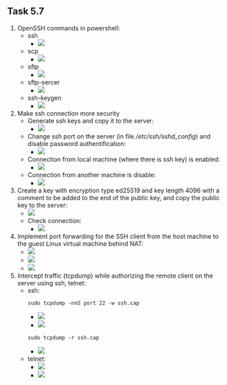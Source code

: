 ## Task 5.7
1) OpenSSH commands in powershell:
	* ssh 
		* ![](https://i.imgur.com/P7u9SJY.png)
	* scp
		* ![](https://i.imgur.com/5hexkqr.png)
	* sftp
		* ![](https://i.imgur.com/DIJcOUn.png)
	* sftp-sercer 
		* ![](https://i.imgur.com/03rzB1f.png)
	* ssh-keygen
		* ![](https://i.imgur.com/jxWOI99.png)
2) Make ssh connection more security 
	* Generate ssh keys and copy it to the server:
		* ![](https://i.imgur.com/ByELKVK.png)
	* Change ssh port on the server (in file */etc/ssh/sshd_config*) and disable password authentification:
		* ![](https://i.imgur.com/QzR22UI.png)
	* Connection from local machine (where there is ssh key) is enabled:
		* ![](https://i.imgur.com/T6Y4pqN.png)
	* Connection from another machine is disable:
		* ![](https://i.imgur.com/JkHUDiz.png)
3) Create a key with encryption type ed25519 and key length 4096 with a comment to be added to the end of the public key, and copy the public key to the server:
	* ![](https://i.imgur.com/cNakPEd.png)
	* Check connection:
		* ![](https://i.imgur.com/I6elNhn.png)
4) Implement port forwarding for the SSH client from the host machine to the guest Linux virtual machine behind NAT:
	* ![](https://i.imgur.com/355lCUW.png)
	* ![](https://i.imgur.com/Jm6KjKv.png)
	* ![](https://i.imgur.com/yVYnY1p.png)
5) Intercept traffic (tcpdump) while authorizing the remote client on the server using ssh, telnet:
	* ssh:
		```
		sudo tcpdump -nnS port 22 -w ssh.cap
		```
		* ![](https://i.imgur.com/K6d9ioU.png)
		* ![](https://i.imgur.com/g7aLn1f.png)
		```
		sudo tcpdump -r ssh.cap
		```
		* ![](https://i.imgur.com/gNNRJLL.png)
	* telnet:
		* ![](https://i.imgur.com/c4Nm8uV.png)
		* ![](https://i.imgur.com/sQld2AO.png)
